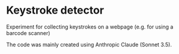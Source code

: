 # Keystroke detector

Experiment for collecting keystrokes on a webpage (e.g. for using a barcode scanner)

The code was mainly created using Anthropic Claude (Sonnet 3.5).
